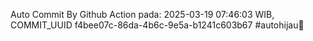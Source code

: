 Auto Commit By Github Action pada: 2025-03-19 07:46:03 WIB, COMMIT_UUID f4bee07c-86da-4b6c-9e5a-b1241c603b67 #autohijau🗿
